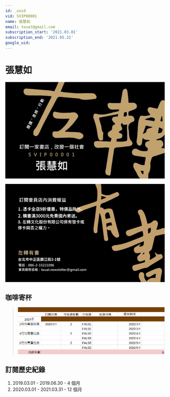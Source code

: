 ```yaml
---
id: _uuid
vid: SVIP00001
name: 張慧如
email: touat@gmail.com
subscription_start: '2021.03.01'
subscription_end: '2021.05.31'
google_uid:
---
```


# 張慧如

![](./member_1.png)

![](./member_2.png)

## 咖啡寄杯

> ![](./member_3.jpg)

## 訂閱歷史紀錄

1. 2019.03.01 - 2019.06.30 - 4 個月
2. 2020.03.01 - 2021.03.31 - 12 個月
